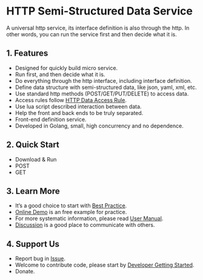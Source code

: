 # HTTP Semi-Structured Data Service

A universal http service, its interface definition is also through the http. In other words, you can run the service first and then decide what it is.

## 1. Features

- Designed for quickly build micro service.
- Run first, and then decide what it is.
- Do everything through the http interface, including interface definition.
- Define data structure with semi-structured data, like json, yaml, xml, etc.
- Use standard http methods (POST/GET/PUT/DELETE) to access data.
- Access rules follow [HTTP Data Access Rule][r].
- Use lua script described interaction between data.
- Help the front and back ends to be truly separated.
- Front-end definition service.
- Developed in Golang, small, high concurrency and no dependence.

## 2. Quick Start

- Download & Run
- POST
- GET

## 3. Learn More

- It’s a good choice to start with [Best Practice][w1].
- [Online Demo](#) is an free example for practice.
- For more systematic information, please read [User Manual][w2].
- [Discussion][d] is a good place to communicate with others.

## 4. Support Us

- Report bug in [Issue][i].
- Welcome to contribute code, please start by [Developer Getting Started][w3].
- Donate.

[r]: https://github.com/jialo-dev/http-data-access-rule
[w1]: https://github.com/jialo-dev/http-object/wiki/best-practice
[w2]: https://github.com/jialo-dev/http-object/wiki/user-manual
[w3]: https://github.com/jialo-dev/http-object/wiki/developer-getting-started
[i]: https://github.com/jialo-dev/http-object/issues
[d]: https://github.com/jialo-dev/http-object/discussions
